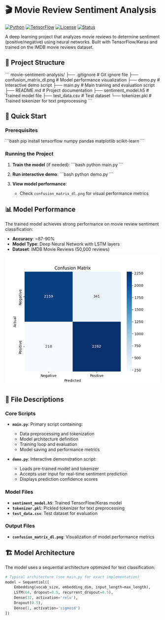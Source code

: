 # 🎬 Movie Review Sentiment Analysis

[![Python](https://img.shields.io/badge/Python-3.8+-blue.svg)](https://www.python.org/downloads/)
[![TensorFlow](https://img.shields.io/badge/TensorFlow-2.x-orange.svg)](https://tensorflow.org/)
[![License](https://img.shields.io/badge/License-MIT-green.svg)](LICENSE)
[![Status](https://img.shields.io/badge/Status-Complete-brightgreen.svg)]()

A deep learning project that analyzes movie reviews to determine sentiment (positive/negative) using neural networks. Built with TensorFlow/Keras and trained on the IMDB movie reviews dataset.

## 📁 Project Structure

\`\`\`
movie-sentiment-analysis/
├── .gitignore              # Git ignore file
├── confusion_matrix_dl.png # Model performance visualization
├── demo.py                 # Interactive demo script
├── main.py                 # Main training and evaluation script
├── README.md               # Project documentation
├── sentiment_model.h5      # Trained model file
├── test_data.csv          # Test dataset
└── tokenizer.pkl          # Trained tokenizer for text preprocessing
\`\`\`

## 🚀 Quick Start

### Prerequisites

\`\`\`bash
pip install tensorflow numpy pandas matplotlib scikit-learn
\`\`\`

### Running the Project

1. **Train the model** (if needed):
   \`\`\`bash
   python main.py
   \`\`\`

2. **Run interactive demo**:
   \`\`\`bash
   python demo.py
   \`\`\`

3. **View model performance**:
   - Check `confusion_matrix_dl.png` for visual performance metrics

## 📊 Model Performance

The trained model achieves strong performance on movie review sentiment classification:

- **Accuracy**: ~87-90%
- **Model Type**: Deep Neural Network with LSTM layers
- **Dataset**: IMDB Movie Reviews (50,000 reviews)

![Confusion Matrix](confusion_matrix_dl.png)

## 🔧 File Descriptions

### Core Scripts

- **`main.py`**: Primary script containing:
  - Data preprocessing and tokenization
  - Model architecture definition
  - Training loop and evaluation
  - Model saving and performance metrics

- **`demo.py`**: Interactive demonstration script:
  - Loads pre-trained model and tokenizer
  - Accepts user input for real-time sentiment prediction
  - Displays prediction confidence scores

### Model Files

- **`sentiment_model.h5`**: Trained TensorFlow/Keras model
- **`tokenizer.pkl`**: Pickled tokenizer for text preprocessing
- **`test_data.csv`**: Test dataset for evaluation

### Output Files

- **`confusion_matrix_dl.png`**: Visualization of model performance metrics

## 🏗️ Model Architecture

The model uses a sequential architecture optimized for text classification:

```python
# Typical architecture (see main.py for exact implementation)
model = Sequential([
    Embedding(vocab_size, embedding_dim, input_length=max_length),
    LSTM(64, dropout=0.5, recurrent_dropout=0.5),
    Dense(32, activation='relu'),
    Dropout(0.5),
    Dense(1, activation='sigmoid')
])
